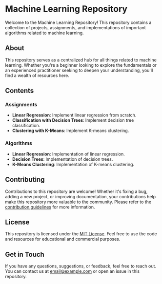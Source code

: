 # Machine Learning Repository

Welcome to the Machine Learning Repository! This repository contains a collection of projects, assignments, and implementations of important algorithms related to machine learning.

## About

This repository serves as a centralized hub for all things related to machine learning. Whether you're a beginner looking to explore the fundamentals or an experienced practitioner seeking to deepen your understanding, you'll find a wealth of resources here.

## Contents

### Assignments

- **Linear Regression**: Implement linear regression from scratch.
- **Classification with Decision Trees**: Implement decision tree classification.
- **Clustering with K-Means**: Implement K-means clustering.

### Algorithms

- **Linear Regression**: Implementation of linear regression.
- **Decision Trees**: Implementation of decision trees.
- **K-Means Clustering**: Implementation of K-means clustering.

## Contributing

Contributions to this repository are welcome! Whether it's fixing a bug, adding a new project, or improving documentation, your contributions help make this repository more valuable to the community. Please refer to the [contribution guidelines](CONTRIBUTING.md) for more information.

## License

This repository is licensed under the [MIT License](LICENSE). Feel free to use the code and resources for educational and commercial purposes.

## Get in Touch

If you have any questions, suggestions, or feedback, feel free to reach out. You can contact us at [email@example.com](mailto:kumarsahil7753@gmail.com) or open an issue in this repository.

